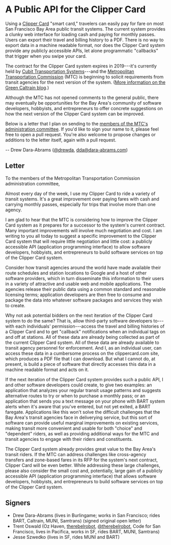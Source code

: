 A Public API for the Clipper Card
=================================
Using a [Clipper Card](https://www.clippercard.com) "smart card," travelers can easily pay for fare on most San Francisco Bay Area public transit systems. The current system provides a clunky web interface for loading cash and paying for monthly passes. Users can export their travel and billing history to a PDF. There is no way to export data in a machine readable format, nor does the Clipper Card system provide any publicly accessible APIs, let alone programmatic "callbacks" that trigger when you swipe your card.

The contract for the Clipper Card system expires in 2019---it's currently held by [Cubit Transportation Systems](http://cts.cubic.com/)---and the [Metropolitan Transportation Commission](http://www.mtc.ca.gov/) (MTC) is beginning to solicit requirements from transit agencies for the next version of the system. ([More information on the Green Caltrain blog](http://www.greencaltrain.com/2014/04/caltrain-cac-tomorrow-mtc-starting-to-take-feedback-on-clipper-2-0/).)

Although the MTC has not opened comments to the general public, there may eventually be opportunities for the Bay Area's community of software developers, hobbyists, and entrepreneurs to offer concrete suggestions on how the next version of the Clipper Card system can be improved.

Below is a letter that I plan on sending to the [members of the MTC's administration committee](http://www.mtc.ca.gov/about_mtc/standing_committees.htm). If you'd like to sign your name to it, please feel free to open a pull request. You're also welcome to propose changes or additions to the letter itself, again with a pull request. 

-- Drew Dara-Abrams ([@drewda](twitter.com/drewda), [dda@dara-abrams.com](mailto:dda@dara-abrams.com))

Letter
------

To the members of the Metropolitan Transportation Commission administration committee,

Almost every day of the week, I use my Clipper Card to ride a variety of transit systems. It's a great improvement over paying fares with cash and carrying monthly passes, especially for trips that involve more than one agency.

I am glad to hear that the MTC is considering how to improve the Clipper Card system as it prepares for a successor to the system's current contract. Many important improvements will involve much negotiation and cost. I am writing to you all today to suggest a specific improvement to the Clipper Card system that will require little negotiation and little cost: a publicly accessible API (application programming interface) to allow software developers, hobbyists, and entrepreneurs to build software services on top of the Clipper Card system.

Consider how transit agencies around the world have made available their route schedules and station locations to Google and a host of other software providers, which in turn disseminate this information to their users in a variety of attractive and usable web and mobile applications. The agencies release their public data using a common standard and reasonable licensing terms; application developers are then free to consume and package the data into whatever software packages and services they wish to create.

Why not ask potential bidders on the next iteration of the Clipper Card system to do the same? That is,  allow third-party software developers to---with each individuals' permission---access the travel and billing histories of a Clipper Card and to get "callback" notifications when an individual tags on and off at stations. All of these data are already being collected as part of the current Clipper Card system. All of these data are already available to transit agency personnel for enforcement. And I, as an individual user, can access these data in a cumbersome process on the clippercard.com site, which produces a PDF file that I can download. But what I cannot do, at present, is build a piece of software that directly accesses this data in a machine readable format and acts on it.

If the next iteration of the Clipper Card system provides such a public API, I and other software developers could create, to give two examples: an application that analyzes your regular transit usage patterns and suggests alternative routes to try or when to purchase a monthly pass; or an application that sends you a text message on your phone with BART system alerts when it's aware that you've entered, but not yet exited, a BART faregate. Applications like this won't solve the difficult challenges that the Bay Area's transit agencies face in deliverying service, but this sort of software can provide useful marginal improvements on existing services, making transit more convenient and usable for both "choice" and "dependent" riders, as well as providing additional ways for the MTC and transit agencies to engage with their riders and constituents.

The Clipper Card system already provides great value to the Bay Area's transit riders. If the MTC can address challenges like cross-agency transfers and zone-based fares in its RFP for the system's next contract, Clipper Card will be even better. While addressing these large challenges, please also consider the small cost and, potentially, large gain of a publicly accessible API (application programming interface) that allows software developers, hobbyists, and entrepreneurs to build software services on top of the Clipper Card system.



Signers
-------

* Drew Dara-Abrams (lives in Burlingame; works in San Francisco; rides BART, Caltrain, MUNI, Samtrans) (signed original open letter)
* Trent Oswald (Oz Haven, [therebelrobot](https://github.com/therebelrobot), [@therebelrobot](https://twitter.com/therebelrobot), Code for San Francisco, lives in Pacifica, works in SF, rides BART, MUNI, Samtrans) 
* Jesse Szwedko (lives in SF, rides MUNI and BART)
